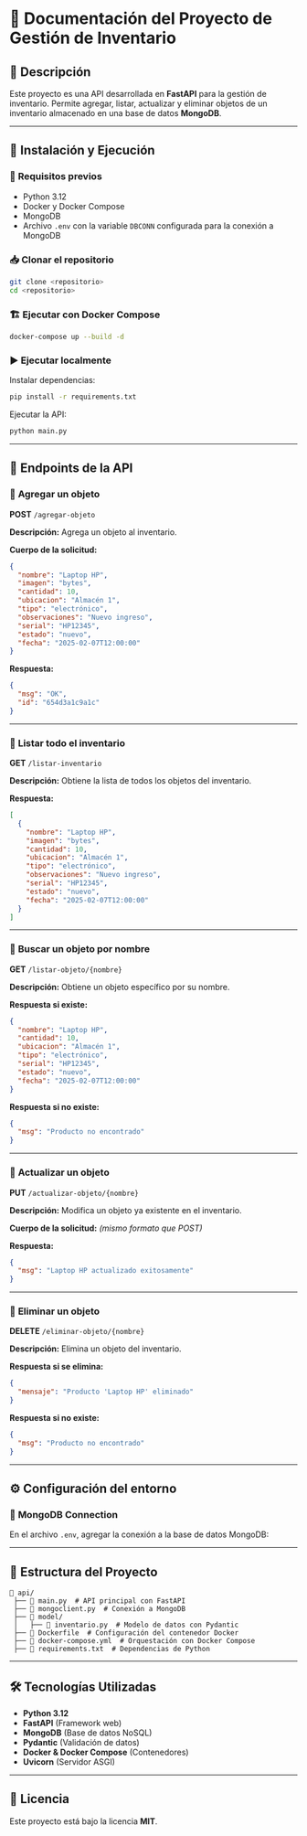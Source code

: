 # 📌 Documentación del Proyecto de Gestión de Inventario

## 📖 Descripción
Este proyecto es una API desarrollada en **FastAPI** para la gestión de inventario. Permite agregar, listar, actualizar y eliminar objetos de un inventario almacenado en una base de datos **MongoDB**.

---

## 🚀 Instalación y Ejecución

### 📂 **Requisitos previos**
- Python 3.12
- Docker y Docker Compose
- MongoDB
- Archivo `.env` con la variable `DBCONN` configurada para la conexión a MongoDB

### 📥 **Clonar el repositorio**
```sh
git clone <repositorio>
cd <repositorio>
```

### 🏗️ **Ejecutar con Docker Compose**
```sh
docker-compose up --build -d
```

### ▶️ **Ejecutar localmente**
Instalar dependencias:
```sh
pip install -r requirements.txt
```
Ejecutar la API:
```sh
python main.py
```

---

## 📌 Endpoints de la API

### 🔹 **Agregar un objeto**
**POST** `/agregar-objeto`

**Descripción:** Agrega un objeto al inventario.

**Cuerpo de la solicitud:**
```json
{
  "nombre": "Laptop HP",
  "imagen": "bytes",
  "cantidad": 10,
  "ubicacion": "Almacén 1",
  "tipo": "electrónico",
  "observaciones": "Nuevo ingreso",
  "serial": "HP12345",
  "estado": "nuevo",
  "fecha": "2025-02-07T12:00:00"
}
```

**Respuesta:**
```json
{
  "msg": "OK",
  "id": "654d3a1c9a1c"
}
```

---

### 🔹 **Listar todo el inventario**
**GET** `/listar-inventario`

**Descripción:** Obtiene la lista de todos los objetos del inventario.

**Respuesta:**
```json
[
  {
    "nombre": "Laptop HP",
    "imagen": "bytes",
    "cantidad": 10,
    "ubicacion": "Almacén 1",
    "tipo": "electrónico",
    "observaciones": "Nuevo ingreso",
    "serial": "HP12345",
    "estado": "nuevo",
    "fecha": "2025-02-07T12:00:00"
  }
]
```

---

### 🔹 **Buscar un objeto por nombre**
**GET** `/listar-objeto/{nombre}`

**Descripción:** Obtiene un objeto específico por su nombre.

**Respuesta si existe:**
```json
{
  "nombre": "Laptop HP",
  "cantidad": 10,
  "ubicacion": "Almacén 1",
  "tipo": "electrónico",
  "serial": "HP12345",
  "estado": "nuevo",
  "fecha": "2025-02-07T12:00:00"
}
```

**Respuesta si no existe:**
```json
{
  "msg": "Producto no encontrado"
}
```

---

### 🔹 **Actualizar un objeto**
**PUT** `/actualizar-objeto/{nombre}`

**Descripción:** Modifica un objeto ya existente en el inventario.

**Cuerpo de la solicitud:** *(mismo formato que POST)*

**Respuesta:**
```json
{
  "msg": "Laptop HP actualizado exitosamente"
}
```

---

### 🔹 **Eliminar un objeto**
**DELETE** `/eliminar-objeto/{nombre}`

**Descripción:** Elimina un objeto del inventario.

**Respuesta si se elimina:**
```json
{
  "mensaje": "Producto 'Laptop HP' eliminado"
}
```

**Respuesta si no existe:**
```json
{
  "msg": "Producto no encontrado"
}
```

---

## ⚙️ Configuración del entorno
### 📌 **MongoDB Connection**
En el archivo `.env`, agregar la conexión a la base de datos MongoDB:

---

## 📜 **Estructura del Proyecto**
```
📂 api/
 ├── 📜 main.py  # API principal con FastAPI
 ├── 📜 mongoclient.py  # Conexión a MongoDB
 ├── 📂 model/
 │   ├── 📜 inventario.py  # Modelo de datos con Pydantic
 ├── 📜 Dockerfile  # Configuración del contenedor Docker
 ├── 📜 docker-compose.yml  # Orquestación con Docker Compose
 ├── 📜 requirements.txt  # Dependencias de Python
```

---

## 🛠️ Tecnologías Utilizadas
- **Python 3.12**
- **FastAPI** (Framework web)
- **MongoDB** (Base de datos NoSQL)
- **Pydantic** (Validación de datos)
- **Docker & Docker Compose** (Contenedores)
- **Uvicorn** (Servidor ASGI)

---

## 📌 Licencia
Este proyecto está bajo la licencia **MIT**.
